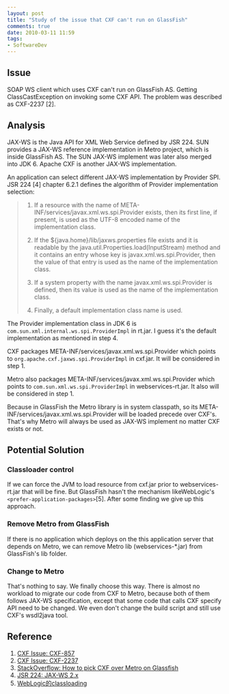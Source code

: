 ```yaml
---
layout: post
title: "Study of the issue that CXF can't run on GlassFish"
comments: true
date: 2010-03-11 11:59
tags:
- SoftwareDev
---
```

##  Issue

SOAP WS client which uses CXF can't run on GlassFish AS. Getting ClassCastException on invoking some CXF API. The problem was described as CXF-2237 [2].

##  Analysis

JAX-WS is the Java API for XML Web Service defined by JSR 224. SUN provides a JAX-WS reference implementation in Metro project, which is inside GlassFish AS. The SUN JAX-WS implement was later also merged into JDK 6. Apache CXF is another JAX-WS implementation.

An application can select different JAX-WS implementation by Provider SPI. JSR 224 [4] chapter 6.2.1 defines the algorithm of Provider implementation selection:

> 1. If a resource with the name of META-INF/services/javax.xml.ws.spi.Provider exists, then its first line, if present, is used as the UTF-8 encoded name of the implementation class.
> 
> 2. If the ${java.home}/lib/jaxws.properties file exists and it is readable by the java.util.Properties.load(InputStream) method and it contains an entry whose key is javax.xml.ws.spi.Provider, then the value of that entry is used as the name of the implementation class.
> 
> 3. If a system property with the name javax.xml.ws.spi.Provider is defined, then its value is used as the name of the implementation class.
> 
> 4. Finally, a default implementation class name is used.

The Provider implementation class in JDK 6 is `com.sun.xml.internal.ws.spi.ProviderImpl` in rt.jar. I guess it's the default implementation as mentioned in step 4.

CXF packages META-INF/services/javax.xml.ws.spi.Provider which points to `org.apache.cxf.jaxws.spi.ProviderImpl` in cxf.jar. It will be considered in step 1.

Metro also packages META-INF/services/javax.xml.ws.spi.Provider which points to `com.sun.xml.ws.spi.ProviderImpl` in webservices-rt.jar. It also will be considered in step 1.

Because in GlassFish the Metro library is in system classpath, so its META-INF/services/javax.xml.ws.spi.Provider will be loaded precede over CXF's. That's why Metro will always be used as JAX-WS implement no matter CXF exists or not.

##  Potential Solution

###  Classloader control

If we can force the JVM to load resource from cxf.jar prior to webservices-rt.jar that will be fine. But GlassFish hasn't the mechanism likeWebLogic's `<prefer-application-packages>`[5]. After some finding we give up this approach.

###  Remove Metro from GlassFish

If there is no application which deploys on the this application server that depends on Metro, we can remove Metro lib (webservices-*.jar) from GlassFish's lib folder.

###  Change to Metro

That's nothing to say. We finally choose this way. There is almost no workload to migrate our code from CXF to Metro, because both of them follows JAX-WS specification, except that some code that calls CXF specify API need to be changed. We even don't change the build script and still use CXF's wsdl2java tool.

##  Reference

  1. [CXF Issue: CXF-857](https://issues.apache.org/jira/browse/CXF-857)
  2. [CXF Issue: CXF-2237](https://issues.apache.org/jira/browse/CXF-2237)
  3. [StackOverflow: How to pick CXF over Metro on Glassfish](http://stackoverflow.com/questions/2064068/how-to-pick-cxf-over-metro-on-glassfish)
  4. [JSR 224: JAX-WS 2.x](http://jcp.org/en/jsr/detail?id=224)
  5. [WebLogic的classloading](http://good-good-study.appspot.com/blog/posts/4218)
